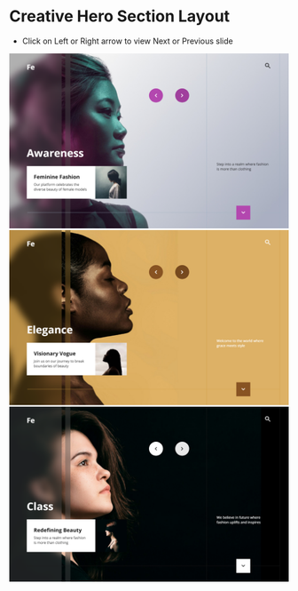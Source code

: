 # Creative Hero Section Layout
- Click on Left or Right arrow to view Next or Previous slide

![preview img](/Preview1.png)
![Preview 2](/Preview2.png)
![Preview 3](/Preview3.png)
